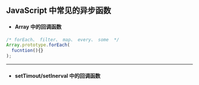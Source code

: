 ## JavaScript 中常见的异步函数

- #### Array 中的回调函数
```javascript
/* forEach、 filter、 map、 every、 some  */
Array.prototype.forEach(
  fucntion(){}
);
```



---
- #### setTimout/setInerval 中的回调函数
